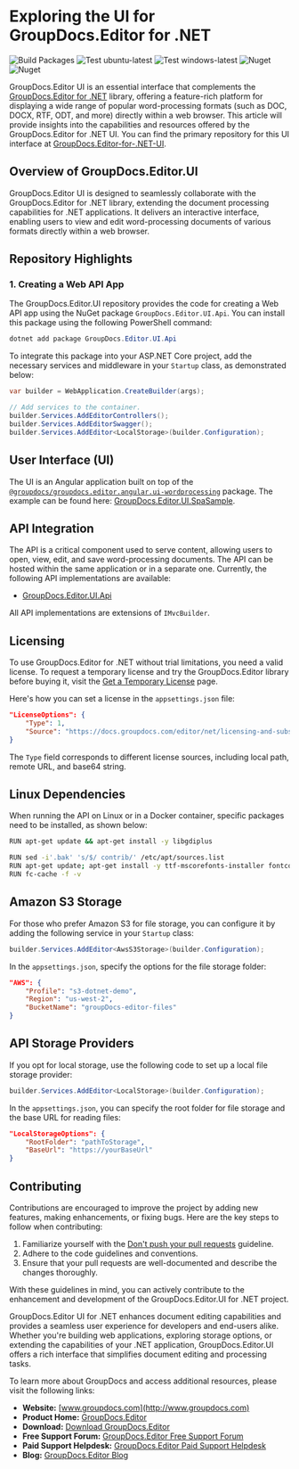 # Exploring the UI for GroupDocs.Editor for .NET

![Build Packages](https://github.com/groupdocs-editor/GroupDocs.Editor-for-.NET-UI/actions/workflows/build_packages.yml/badge.svg)
![Test ubuntu-latest](https://github.com/groupdocs-editor/GroupDocs.Editor-for-.NET-UI/actions/workflows/Test_linux.yml/badge.svg)
![Test windows-latest](https://github.com/groupdocs-editor/GroupDocs.Editor-for-.NET-UI/actions/workflows/Test_windows-latest.yml/badge.svg)
![Nuget](https://img.shields.io/nuget/v/groupdocs.editor.ui?label=GroupDocs.Editor.UI)
![Nuget](https://img.shields.io/nuget/dt/groupdocs.editor.ui?label=GroupDocs.Editor.UI)

GroupDocs.Editor UI is an essential interface that complements the [GroupDocs.Editor for .NET](https://products.groupdocs.com/editor/net) library, offering a feature-rich platform for displaying a wide range of popular word-processing formats (such as DOC, DOCX, RTF, ODT, and more) directly within a web browser. This article will provide insights into the capabilities and resources offered by the GroupDocs.Editor for .NET UI. You can find the primary repository for this UI interface at [GroupDocs.Editor-for-.NET-UI](https://github.com/groupdocs-editor/GroupDocs.Editor-for-.NET-UI).

## Overview of GroupDocs.Editor.UI

GroupDocs.Editor UI is designed to seamlessly collaborate with the GroupDocs.Editor for .NET library, extending the document processing capabilities for .NET applications. It delivers an interactive interface, enabling users to view and edit word-processing documents of various formats directly within a web browser.

## Repository Highlights

### 1. Creating a Web API App

The GroupDocs.Editor.UI repository provides the code for creating a Web API app using the NuGet package `GroupDocs.Editor.UI.Api`. You can install this package using the following PowerShell command:

```PowerShell
dotnet add package GroupDocs.Editor.UI.Api
```

To integrate this package into your ASP.NET Core project, add the necessary services and middleware in your `Startup` class, as demonstrated below:

```csharp
var builder = WebApplication.CreateBuilder(args);

// Add services to the container.
builder.Services.AddEditorControllers();
builder.Services.AddEditorSwagger();
builder.Services.AddEditor<LocalStorage>(builder.Configuration);
```

## User Interface (UI)

The UI is an Angular application built on top of the [`@groupdocs/groupdocs.editor.angular.ui-wordprocessing`](https://www.npmjs.com/package/@groupdocs/groupdocs.editor.angular.ui-wordprocessing) package. The example can be found here: [GroupDocs.Editor.UI.SpaSample](https://github.com/groupdocs-editor/GroupDocs.Editor-for-.NET-UI/tree/master/samples/GroupDocs.Editor.UI.SpaSample).

## API Integration

The API is a critical component used to serve content, allowing users to open, view, edit, and save word-processing documents. The API can be hosted within the same application or in a separate one. Currently, the following API implementations are available:

- [GroupDocs.Editor.UI.Api](https://github.com/groupdocs-editor/GroupDocs.Editor-for-.NET-UI/tree/master/src/GroupDocs.Editor.UI.Api)

All API implementations are extensions of `IMvcBuilder`.

## Licensing

To use GroupDocs.Editor for .NET without trial limitations, you need a valid license. To request a temporary license and try the GroupDocs.Editor library before buying it, visit the [Get a Temporary License](https://purchase.groupdocs.com/temporary-license) page. 

Here's how you can set a license in the `appsettings.json` file:

```json
"LicenseOptions": {
    "Type": 1,
    "Source": "https://docs.groupdocs.com/editor/net/licensing-and-subscription/"
}
```

The `Type` field corresponds to different license sources, including local path, remote URL, and base64 string.

## Linux Dependencies

When running the API on Linux or in a Docker container, specific packages need to be installed, as shown below:

```bash
RUN apt-get update && apt-get install -y libgdiplus

RUN sed -i'.bak' 's/$/ contrib/' /etc/apt/sources.list
RUN apt-get update; apt-get install -y ttf-mscorefonts-installer fontconfig
RUN fc-cache -f -v
```

## Amazon S3 Storage

For those who prefer Amazon S3 for file storage, you can configure it by adding the following service in your `Startup` class:

```csharp
builder.Services.AddEditor<AwsS3Storage>(builder.Configuration);
```

In the `appsettings.json`, specify the options for the file storage folder:

```json
"AWS": {
    "Profile": "s3-dotnet-demo",
    "Region": "us-west-2",
    "BucketName": "groupDocs-editor-files"
}
```

## API Storage Providers

If you opt for local storage, use the following code to set up a local file storage provider:

```csharp
builder.Services.AddEditor<LocalStorage>(builder.Configuration);
```

In the `appsettings.json`, you can specify the root folder for file storage and the base URL for reading files:

```json
"LocalStorageOptions": {
    "RootFolder": "pathToStorage",
    "BaseUrl": "https://yourBaseUrl"
}
```

## Contributing

Contributions are encouraged to improve the project by adding new features, making enhancements, or fixing bugs. Here are the key steps to follow when contributing:

1. Familiarize yourself with the [Don't push your pull requests](https://www.igvita.com/2011/12/19/dont-push-your-pull-requests/) guideline.
2. Adhere to the code guidelines and conventions.
3. Ensure that your pull requests are well-documented and describe the changes thoroughly.

With these guidelines in mind, you can actively contribute to the enhancement and development of the GroupDocs.Editor.UI for .NET project.

GroupDocs.Editor UI for .NET enhances document editing capabilities and provides a seamless user experience for developers and end-users alike. Whether you're building web applications, exploring storage options, or extending the capabilities of your .NET application, GroupDocs.Editor.UI offers a rich interface that simplifies document editing and processing tasks.

To learn more about GroupDocs and access additional resources, please visit the following links:

- **Website:** [www.groupdocs.com](http://www.groupdocs.com)
- **Product Home:** [GroupDocs.Editor](https://products.groupdocs.com/editor)
- **Download:** [Download GroupDocs.Editor](http://downloads.groupdocs.com/editor)
- **Free Support Forum:** [GroupDocs.Editor Free Support Forum](https://forum.groupdocs.com/c/editor)
- **Paid Support Helpdesk:** [GroupDocs.Editor Paid Support Helpdesk](https://helpdesk.groupdocs.com)
- **Blog:** [GroupDocs.Editor Blog](https://blog.groupdocs.com/category/groupdocs-editor-product-family/)
